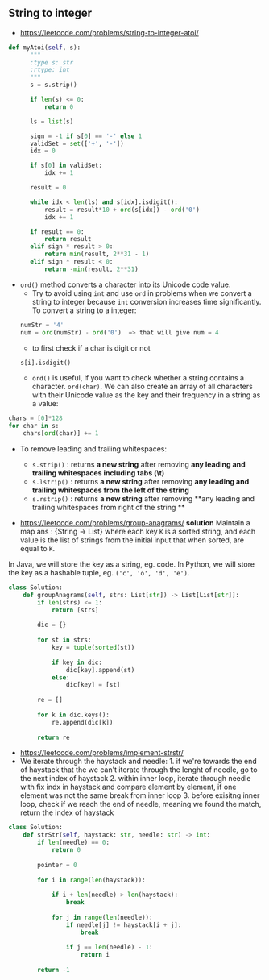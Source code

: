## String to integer
- https://leetcode.com/problems/string-to-integer-atoi/
```py
def myAtoi(self, s):
      """
      :type s: str
      :rtype: int
      """
      s = s.strip()

      if len(s) <= 0:
          return 0

      ls = list(s)

      sign = -1 if s[0] == '-' else 1
      validSet = set(['+', '-'])
      idx = 0

      if s[0] in validSet:
          idx += 1

      result = 0

      while idx < len(ls) and s[idx].isdigit():
          result = result*10 + ord(s[idx]) - ord('0')
          idx += 1

      if result == 0:
          return result
      elif sign * result > 0:
          return min(result, 2**31 - 1)
      elif sign * result < 0:
          return -min(result, 2**31)
```
- `ord()` method converts a character into its Unicode code value. 
    - Try to avoid using `int` and use `ord` in problems when we convert a string to integer because `int` conversion increases time significantly. To convert a string to a integer:
    ```py
    numStr = '4'
    num = ord(numStr) - ord('0')  => that will give num = 4
    ```
    - to first check if a char is digit or not
    ```py
    s[i].isdigit()
    ```
    - `ord()` is useful, if you want to check whether a string contains a character. `ord(char)`. We can also create an array of all characters with their Unicode value as the key and their frequency in a string as a value:
```py
chars = [0]*128
for char in s:
    chars[ord(char)] += 1
```
- To remove leading and trailing whitespaces:
    - `s.strip()` : returns **a new string** after removing **any leading and trailing whitespaces including tabs (\t)**
    - `s.lstrip()` : returns **a new string** after removing **any leading and trailing whitespaces from the left of the string**
    - `s.rstrip()` : returns **a new string** after removing **any leading and trailing whitespaces from right of the string **


- https://leetcode.com/problems/group-anagrams/
**solution**
Maintain a map ans : {String -> List} where each key `K` is a sorted string, and each value is the list of strings from the initial input that when sorted, are equal to `K`.

In Java, we will store the key as a string, eg. code. In Python, we will store the key as a hashable tuple, eg. `('c', 'o', 'd', 'e')`.

```py
class Solution:
    def groupAnagrams(self, strs: List[str]) -> List[List[str]]:
        if len(strs) <= 1:
            return [strs]
        
        dic = {}
        
        for st in strs:
            key = tuple(sorted(st))
            
            if key in dic:
                dic[key].append(st)
            else:
                dic[key] = [st]
                
        re = []
        
        for k in dic.keys():
            re.append(dic[k])
            
        return re
```

- https://leetcode.com/problems/implement-strstr/
- We iterate through the haystack and needle:
      1. if we're towards the end of haystack that the we can't iterate through the lenght of needle, go to the next index of haystack
      2. within inner loop, iterate through needle with fix indx in haystack and compare element by element, if one element was not the same break from inner loop
      3. before exisitng inner loop, check if we reach the end of needle, meaning we found the match, return the index of haystack

```py
class Solution:
    def strStr(self, haystack: str, needle: str) -> int:
        if len(needle) == 0:
            return 0
        
        pointer = 0
        
        for i in range(len(haystack)):
            
            if i + len(needle) > len(haystack):
                break
            
            for j in range(len(needle)):
                if needle[j] != haystack[i + j]:
                    break
                    
                if j == len(needle) - 1:
                    return i
                
        return -1
```
